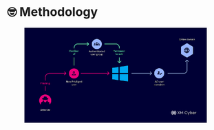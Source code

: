 # 🤓 Methodology

<figure><img src="../../../.gitbook/assets/image (3) (1).png" alt=""><figcaption></figcaption></figure>
